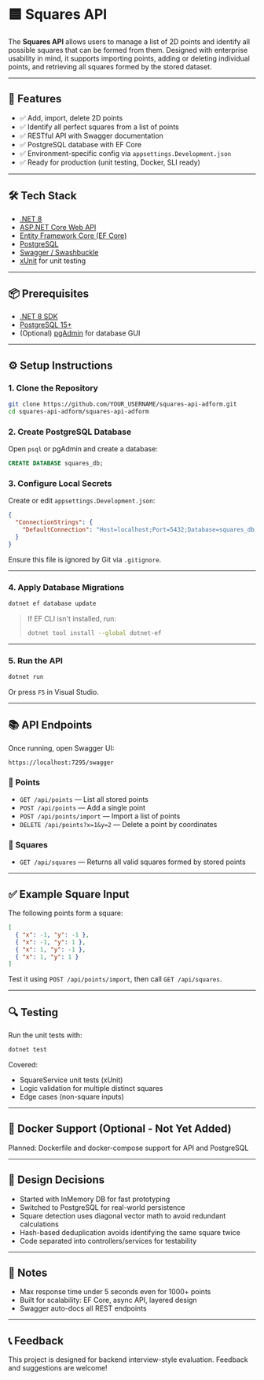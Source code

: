 # 🟦 Squares API

The **Squares API** allows users to manage a list of 2D points and identify all possible squares that can be formed from them. Designed with enterprise usability in mind, it supports importing points, adding or deleting individual points, and retrieving all squares formed by the stored dataset.

---

## 🚀 Features

- ✅ Add, import, delete 2D points
- ✅ Identify all perfect squares from a list of points
- ✅ RESTful API with Swagger documentation
- ✅ PostgreSQL database with EF Core
- ✅ Environment-specific config via `appsettings.Development.json`
- ✅ Ready for production (unit testing, Docker, SLI ready)

---

## 🛠️ Tech Stack

- [.NET 8](https://dotnet.microsoft.com/en-us/)
- [ASP.NET Core Web API](https://learn.microsoft.com/en-us/aspnet/core/web-api/)
- [Entity Framework Core (EF Core)](https://learn.microsoft.com/en-us/ef/core/)
- [PostgreSQL](https://www.postgresql.org/)
- [Swagger / Swashbuckle](https://learn.microsoft.com/en-us/aspnet/core/tutorials/getting-started-with-swashbuckle)
- [xUnit](https://xunit.net/) for unit testing

---

## 📦 Prerequisites

- [.NET 8 SDK](https://dotnet.microsoft.com/en-us/download/dotnet/8.0)
- [PostgreSQL 15+](https://www.postgresql.org/download/)
- (Optional) [pgAdmin](https://www.pgadmin.org/) for database GUI

---

## ⚙️ Setup Instructions

### 1. Clone the Repository

```bash
git clone https://github.com/YOUR_USERNAME/squares-api-adform.git
cd squares-api-adform/squares-api-adform
```

### 2. Create PostgreSQL Database

Open `psql` or pgAdmin and create a database:

```sql
CREATE DATABASE squares_db;
```

### 3. Configure Local Secrets

Create or edit `appsettings.Development.json`:

```json
{
  "ConnectionStrings": {
    "DefaultConnection": "Host=localhost;Port=5432;Database=squares_db;Username=postgres;Password=YOUR_PASSWORD"
  }
}
```

Ensure this file is ignored by Git via `.gitignore`.

---

### 4. Apply Database Migrations

```bash
dotnet ef database update
```

> If EF CLI isn't installed, run:
> ```bash
> dotnet tool install --global dotnet-ef
> ```

---

### 5. Run the API

```bash
dotnet run
```

Or press `F5` in Visual Studio.

---

## 📚 API Endpoints

Once running, open Swagger UI:

```
https://localhost:7295/swagger
```

### 🔹 Points

- `GET /api/points` — List all stored points
- `POST /api/points` — Add a single point
- `POST /api/points/import` — Import a list of points
- `DELETE /api/points?x=1&y=2` — Delete a point by coordinates

### 🔹 Squares

- `GET /api/squares` — Returns all valid squares formed by stored points

---

## ✅ Example Square Input

The following points form a square:

```json
[
  { "x": -1, "y": -1 },
  { "x": -1, "y": 1 },
  { "x": 1, "y": -1 },
  { "x": 1, "y": 1 }
]
```

Test it using `POST /api/points/import`, then call `GET /api/squares`.

---

## 🔍 Testing

Run the unit tests with:

```bash
dotnet test
```

Covered:
- SquareService unit tests (xUnit)
- Logic validation for multiple distinct squares
- Edge cases (non-square inputs)

---

## 🐳 Docker Support (Optional - Not Yet Added)

Planned: Dockerfile and docker-compose support for API and PostgreSQL

---

## 🧠 Design Decisions

- Started with InMemory DB for fast prototyping
- Switched to PostgreSQL for real-world persistence
- Square detection uses diagonal vector math to avoid redundant calculations
- Hash-based deduplication avoids identifying the same square twice
- Code separated into controllers/services for testability

---

## 📌 Notes

- Max response time under 5 seconds even for 1000+ points
- Built for scalability: EF Core, async API, layered design
- Swagger auto-docs all REST endpoints

---

## 📞 Feedback

This project is designed for backend interview-style evaluation. Feedback and suggestions are welcome!